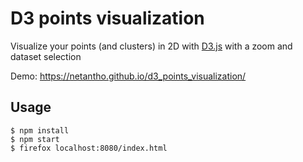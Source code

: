 D3 points visualization
=======================

Visualize your points (and clusters) in 2D with [D3.js](http://d3js.org/) with a zoom and dataset selection

Demo: https://netantho.github.io/d3_points_visualization/

Usage
-----

```
$ npm install
$ npm start
$ firefox localhost:8080/index.html
```

